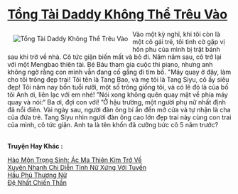 <a href="https://truyenwiki.net/tong-tai-daddy-khong-the-treu-vao.37111/" title="Tổng Tài Daddy Không Thể Trêu Vào"><h1>Tổng Tài Daddy Không Thể Trêu Vào</h1></a><div style="display:table"><img align="right" style="float: left; padding: 10px;" src="https://truyenwiki.net/a/img/str/src/37111.jpg" alt="Tổng Tài Daddy Không Thể Trêu Vào">Vào một kỳ nghỉ, khi tôi còn là một cô gái trẻ, tôi tình cờ gặp vị hôn phu của mình bị trật bánh sau khi trở về nhà. Cô tức giận biến mất và bỏ đi. Năm năm sau, cô trở lại với một Mengbao thiên tài. Bé Báu tham gia cuộc thi piano, nhưng anh không ngờ rằng con mình vẫn đang cố gắng đi tìm bố. "Máy quay ở đây, làm cho tôi trông đẹp trai! Tôi tên là Tang Bao, và mẹ tôi là Tang Siyu, cô ấy siêu đẹp! Tôi năm nay bốn tuổi rưỡi, một số trông giống tôi, và có lẽ đó là của bố tôi Anh ơi, liên lạc với em nhé! ”Nói xong không quên quay mặt về phía máy quay và nói:“ Ba ơi, đợi con với! ”Ở hậu trường, một người phụ nữ nhất định đã nổi điên. Vài ngày sau, người đàn ông bí ẩn đến mở cửa và tự nhận là cha của đứa trẻ. Tang Siyu nhìn người đàn ông cao lớn đẹp trai này cùng con trai của mình, cô tức giận. Anh ta là tên khốn đã cưỡng bức cô 5 năm trước?</div><p><br><b>Truyện Hay Khác :</b></p><a href="https://truyenwiki.net/hao-mon-trong-sinh-ac-ma-thien-kim-tro-ve.36859/" alt="Hào Môn Trọng Sinh: Ác Ma Thiên Kim Trở Về">Hào Môn Trọng Sinh: Ác Ma Thiên Kim Trở Về</a><br/><a href="https://github.com/nownovels/topcv/tree/master/truyenhay/37189" alt="Xuyên Nhanh Chi Diễn Tinh Nữ Xứng Với Tuyến">Xuyên Nhanh Chi Diễn Tinh Nữ Xứng Với Tuyến</a><br/><a href="https://github.com/nownovels/topcv/tree/master/truyenhay/35694" alt="Hầu Phủ Thương Nữ">Hầu Phủ Thương Nữ</a><br/><a href="https://github.com/nownovels/topcv/tree/master/truyenhay/36069" alt="Đệ Nhất Chiến Thần">Đệ Nhất Chiến Thần</a><br/>